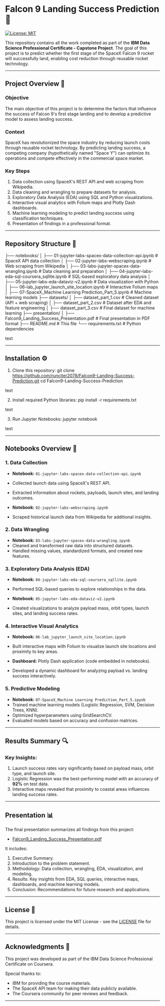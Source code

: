 # Falcon 9 Landing Success Prediction 🚀

[![License: MIT](https://img.shields.io/badge/License-MIT-yellow.svg)](LICENSE)

This repository contains all the work completed as part of the **IBM Data Science Professional Certificate - Capstone Project**. The goal of this project is to predict whether the first stage of the SpaceX Falcon 9 rocket will successfully land, enabling cost reduction through reusable rocket technology.

---

## Project Overview 📌

### **Objective**
The main objective of this project is to determine the factors that influence the success of Falcon 9's first stage landing and to develop a predictive model to assess landing success.

### **Context**
SpaceX has revolutionized the space industry by reducing launch costs through reusable rocket technology. By predicting landing success, a competing company (hypothetically named "Space Y") can optimize its operations and compete effectively in the commercial space market.

### **Key Steps**
1. Data collection using SpaceX's REST API and web scraping from Wikipedia.
2. Data cleaning and wrangling to prepare datasets for analysis.
3. Exploratory Data Analysis (EDA) using SQL and Python visualizations.
4. Interactive visual analytics with Folium maps and Plotly Dash dashboards.
5. Machine learning modeling to predict landing success using classification techniques.
6. Presentation of findings in a professional format.

---

## Repository Structure 📂

├── notebooks/
│ ├── 01-jupyter-labs-spacex-data-collection-api.ipynb # SpaceX API data collection
│ ├── 02-jupyter-labs-webscraping.ipynb # Web scraping from Wikipedia
│ ├── 03-labs-jupyter-spacex-data-wrangling.ipynb # Data cleaning and preparation
│ ├── 04-jupyter-labs-eda-sql-coursera_sqllite.ipynb # SQL-based exploratory data analysis
│ ├── 05-jupyter-labs-eda-dataviz-v2.ipynb # Data visualization with Python
│ ├── 06-lab_jupyter_launch_site_location.ipynb # Interactive Folium maps
│ ├── 07-SpaceX_Machine Learning Prediction_Part_5.ipynb # Machine learning models
├── datasets/
│ ├── dataset_part_1.csv # Cleaned dataset (API + web scraping)
│ ├── dataset_part_2.csv # Dataset after EDA and feature engineering
│ ├── dataset_part_3.csv # Final dataset for machine learning
├── presentation/
│ ├── Falcon9_Landing_Success_Presentation.pdf # Final presentation in PDF format
├── README.md # This file
└── requirements.txt # Python dependencies

text

---

## Installation ⚙️

1. Clone this repository:
git clone https://github.com/runciter2078/Falcon9-Landing-Success-Prediction.git
cd Falcon9-Landing-Success-Prediction

text

2. Install required Python libraries:
pip install -r requirements.txt

text

3. Run Jupyter Notebooks:
jupyter notebook

text

---

## Notebooks Overview 📓

### **1. Data Collection**
- **Notebook:** `01-jupyter-labs-spacex-data-collection-api.ipynb`  
- Collected launch data using SpaceX's REST API.
- Extracted information about rockets, payloads, launch sites, and landing outcomes.

- **Notebook:** `02-jupyter-labs-webscraping.ipynb`  
- Scraped historical launch data from Wikipedia for additional insights.

### **2. Data Wrangling**
- **Notebook:** `03-labs-jupyter-spacex-data-wrangling.ipynb`  
- Cleaned and transformed raw data into structured datasets.
- Handled missing values, standardized formats, and created new features.

### **3. Exploratory Data Analysis (EDA)**
- **Notebook:** `04-jupyter-labs-eda-sql-coursera_sqllite.ipynb`  
- Performed SQL-based queries to explore relationships in the data.

- **Notebook:** `05-jupyter-labs-eda-dataviz-v2.ipynb`  
- Created visualizations to analyze payload mass, orbit types, launch sites, and landing success rates.

### **4. Interactive Visual Analytics**
- **Notebook:** `06-lab_jupyter_launch_site_location.ipynb`  
- Built interactive maps with Folium to visualize launch site locations and proximity to key areas.

- **Dashboard:** Plotly Dash application (code embedded in notebooks).  
- Developed a dynamic dashboard for analyzing payload vs. landing success interactively.

### **5. Predictive Modeling**
- **Notebook:** `07-SpaceX_Machine Learning Prediction_Part_5.ipynb`  
- Trained machine learning models (Logistic Regression, SVM, Decision Trees, KNN).
- Optimized hyperparameters using GridSearchCV.
- Evaluated models based on accuracy and confusion matrices.

---

## Results Summary 🔍

### Key Insights:
1. Launch success rates vary significantly based on payload mass, orbit type, and launch site.
2. Logistic Regression was the best-performing model with an accuracy of **92%** on test data.
3. Interactive maps revealed that proximity to coastal areas influences landing success rates.

---

## Presentation 📊

The final presentation summarizes all findings from this project:
- [Falcon9_Landing_Success_Presentation.pdf](./presentation/Falcon9_Landing_Success_Presentation.pdf)

It includes:
1. Executive Summary.
2. Introduction to the problem statement.
3. Methodology: Data collection, wrangling, EDA, visualization, and modeling.
4. Results: Key insights from EDA, SQL queries, interactive maps, dashboards, and machine learning models.
5. Conclusion: Recommendations for future research and applications.

---

## License 📄

This project is licensed under the MIT License - see the [LICENSE](LICENSE) file for details.

---

## Acknowledgments 🙌

This project was developed as part of the IBM Data Science Professional Certificate on Coursera.

Special thanks to:
- IBM for providing the course materials.
- The SpaceX API team for making their data publicly available.
- The Coursera community for peer reviews and feedback.

---
